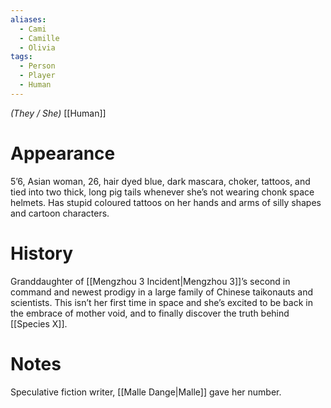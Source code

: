 ```yaml
---
aliases:
  - Cami
  - Camille
  - Olivia
tags:
  - Person
  - Player
  - Human
---
```

*(They / She)* [[Human]]
# Appearance

5’6, Asian woman, 26, hair dyed blue, dark mascara, choker, tattoos, and tied into two thick, long pig tails whenever she’s not wearing chonk space helmets. Has stupid coloured tattoos on her hands and arms of silly shapes and cartoon characters.

# History

Granddaughter of [[Mengzhou 3 Incident|Mengzhou 3]]’s second in command and newest prodigy in a large family of Chinese taikonauts and scientists. This isn’t her first time in space and she’s excited to be back in the embrace of mother void, and to finally discover the truth behind [[Species X]].

# Notes

Speculative fiction writer, [[Malle Dange|Malle]] gave her number.